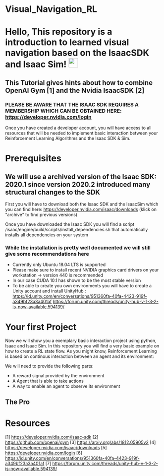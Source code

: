 # Visual_Navigation_RL

# Hello, This repository is a introduction to learned visual navigation based on the IsaacSDK and Isaac Sim! <img src="https://raw.githubusercontent.com/MartinHeinz/MartinHeinz/master/wave.gif" width="30px">

## This Tutorial gives hints about how to combine OpenAI Gym [1] and the Nvidia IsaacSDK [2] 
### PLEASE BE AWARE THAT THE ISAAC SDK REQUIRES A MEMBERSHIP WHICH CAN BE OBTAINED HERE:  https://developer.nvidia.com/login


Once you have created a developer account, you will have access to all resources that will be needed to implement basic interaction between your Reinforcement Learning 
Algorithms and the Isaac SDK & Sim.

# Prerequisites
## We will use a archived version of the Isaac SDK: 2020.1 since version 2020.2 introduced many structural changes to the SDK




First you will have to download both the Isaac SDK and the IsaacSim which you can find here:
https://developer.nvidia.com/isaac/downloads (klick on "archive" to find previous versions)


Once you have downloaded the Isaac SDK you will find a script /isaac/engine/build/scripts/install_dependencies.sh that automatically installs all dependencies on your system
### While the installation is pretty well documented we will still give some recommendations here


* Currently only Ubuntu 18.04 LTS is supported
* Please make sure to install recent NVIDIA graphics card drivers on your workstation -> version 440 is recommended
* In our case CUDA 10.1 has shown to be the most stable version 
* To be able to create you own environments you will have to create a Unity account and install UnityHub : https://id.unity.com/en/conversations/951360fa-40fa-4423-919f-a349bf23a3a401af  https://forum.unity.com/threads/unity-hub-v-1-3-2-is-now-available.594139/



# Your first Project

Now we will show you a exemplary basic interaction project using python, Isaac and Isaac Sim. In this repository you will find a very basic example 
on how to create a RL state flow. As you might know, Reinforcement Learning is based on continous interaction between an agent and its environment:





We will need to provide the following parts:

* A reward signal provided by the environment
* A Agent that is able to take actions
* A way to enable an agent to observe its environment





## The Pro



Resources
=========


[1] https://developer.nvidia.com/isaac-sdk
[2] https://github.com/openai/gym
[3] https://arxiv.org/abs/1812.05905v2
[4] https://developer.nvidia.com/isaac/downloads
[5] https://developer.nvidia.com/login
[6] https://id.unity.com/en/conversations/951360fa-40fa-4423-919f-a349bf23a3a401af
[7] https://forum.unity.com/threads/unity-hub-v-1-3-2-is-now-available.594139/
